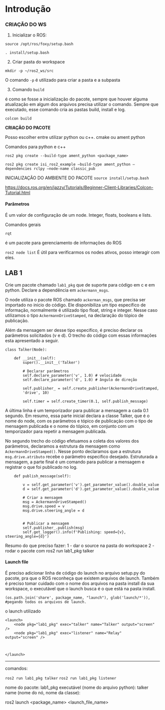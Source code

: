 # Introdução


###  **CRIAÇÃO DO WS**


1. Inicializar o ROS:

`source /opt/ros/foxy/setup.bash`

`. install/setup.bash`

2. Criar pasta do workspace

`mkdir -p ~/ros2_ws/src`
  

O comando `-p` é utilizado para criar a pasta e a subpasta

  
3. Comando `build`

é como se fosse a inicialização do pacote, sempre que houver alguma atualização em algum dos arquivos precisa utilizar o comando. Sempre que executado, esse comando cria as pastas build, install e log.

`colcon build`

**CRIAÇÃO DO PACOTE**

Posso escolher entre utilizar python ou c++. cmake ou ament python

Comandos para python e c++

	ros2 pkg create --build-type ament_python <package_name>

	ros2 pkg create isi_ros2_example –build-type ament_python –dependencies rclpy –node-name classic_pub
	



INICIALIZAÇÃO DO AMBIENTE DO PACOTE
`source install/setup.bash`

https://docs.ros.org/en/jazzy/Tutorials/Beginner-Client-Libraries/Colcon-Tutorial.html

#### Parâmetros

É um valor de configuração de um node. Integer, floats, booleans e lists.


Comandos gerais

`rqt `

é um pacote para gerenciamento de informações do ROS 

`ros2 node list` É útil para verificarmos os nodes ativos, posso interagir com eles. 

## LAB 1

Crie um pacote chamado `lab1_pkg` que de suporte para código em c e em python. Declare a dependência em `ackermann_msgs`. 


O node utiliza o pacote ROS chamado `ackerman_msgs`, que precisa ser importado no inicio do código. Ele disponibiliza um tipo especifico de informação, normalmente é utilizado tipo float, string e integer. Nesse caso utilizamos o tipo `AckermannDriveStamped`, na declaração do tópico de publicação. 

Além da mensagem ser desse tipo especifico, é preciso declarar os parâmetros solicitados (v e d). O trecho do código com essas informações esta apresentado a seguir. 

``` 
class Talker(Node):

	def __init__(self):
		super().__init__('Talker')

		# Declarar parâmetros
		self.declare_parameter('v', 1.0) # velocidade
		self.declare_parameter('d', 1.0) # ângulo de direção

		self.publisher_ = self.create_publisher(AckermannDriveStamped, 
		'drive', 10)

		self.timer = self.create_timer(0.1, self.publish_message)
```

A última linha é um temporizador para publicar a mensagem a cada 0.1 segundo. Em resumo, essa parte inicial declara a classe Talker, que é o nome do node, com os parâmetros e tópico de publicação com o tipo de mensagem publicada e o nome do tópico, em conjunto com um temporizador para repetir a mensagem publicada. 

No segundo trecho do código efetuamos a coleta dos valores dos parâmetros, declaramos a estrutura da mensagem como `AckermannDriveStamped()`. Nesse ponto declaramos que a estrutura `msg.drive.atributo` recebe o parâmetro especifico desejado. Estruturada a mensagem, a parte final é um comando para publicar a mensagem e registrar o que foi publicado no log. 

```
	def publish_message(self):

		v = self.get_parameter('v').get_parameter_value().double_value
		d = self.get_parameter('d').get_parameter_value().double_value

		# Criar a mensagem
		msg = AckermannDriveStamped()
		msg.drive.speed = v
		msg.drive.steering_angle = d


		# Publicar a mensagem
		self.publisher_.publish(msg)
		self.get_logger().info(f'Publishing: speed={v}, steering_angle={d}')

```


Resumo do que preciso fazer: 
1 - dar o source na pasta do workspace 
2 - rodar o pacote com ros2 run lab1_pkg talker

#### Launch file

É preciso adicionar linha de código do launch no arquivo setup.py do pacote, pra que o ROS reconheça que existem arquivos de launch. Também é preciso tomar cuidado com o nome dos arquivos na pasta install da sua workspace, o executável que o launch busca é o que está na pasta install. 

`(os.path.join('share', package_name, "launch"), glob('launch/*')), #pegando todos os arquivos de launch.`

o launch utilizado 

```
<launch>
	<node pkg="lab1_pkg" exec="talker" name="Talker" output="screen" />
	<node pkg="lab1_pkg" exec="listener" name="Relay"
output="screen" />

  

</launch>
```
_________________


comandos: 

`ros2 run lab1_pkg talker`
`ros2 run lab1_pkg listener `


nome do pacote: lab1_pkg 
executável (nome do arquivo python): talker
name (nome do nó, nome da classe): 

ros2 launch <package_name> <launch_file_name>
